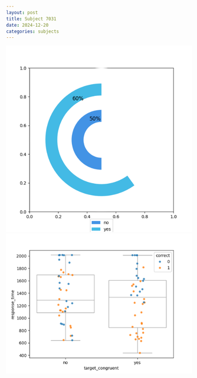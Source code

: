 ```yaml
---
layout: post
title: Subject 7031
date: 2024-12-20
categories: subjects
---
```


![](data/7031/run-2/7031_accuracy_target_congruence.png)
![](data/7031/run-2/7031_rt_congruence.png)
